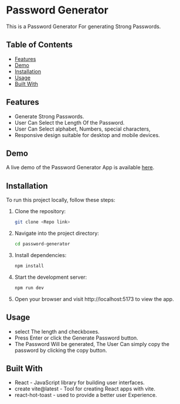 # Password Generator

This is a Password Generator For generating Strong Passwords.

## Table of Contents

- [Features](#features)
- [Demo](#demo)
- [Installation](#installation)
- [Usage](#usage)
- [Built With](#built-with)

## Features

- Generate Strong Passwords.
- User Can Select the Length Of the Password.
- User Can Select alphabet, Numbers, special characters, 
- Responsive design suitable for desktop and mobile devices.

## Demo

A live demo of the Password Generator App is available [here](https://password-generator-lyart-psi.vercel.app/).


## Installation

To run this project locally, follow these steps:

1. Clone the repository:

   ```bash
   git clone <Repo link>

2. Navigate into the project directory:

   ```bash
   cd password-generator

3. Install dependencies:

     ```bash
   npm install

4. Start the development server:

    ```bash
   npm run dev

5.  Open your browser and visit http://localhost:5173 to view the app.


## Usage

- select The length and checkboxes.
- Press Enter or click the Generate Password button.
- The Password Will be generated, The User Can simply copy the password by clicking the copy button.


## Built With

- React - JavaScript library for building user interfaces.
- create vite@latest - Tool for creating React apps with vite.
- react-hot-toast - used to provide a better user Experience.

  







